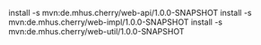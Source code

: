 
install -s mvn:de.mhus.cherry/web-api/1.0.0-SNAPSHOT
install -s mvn:de.mhus.cherry/web-impl/1.0.0-SNAPSHOT
install -s mvn:de.mhus.cherry/web-util/1.0.0-SNAPSHOT


